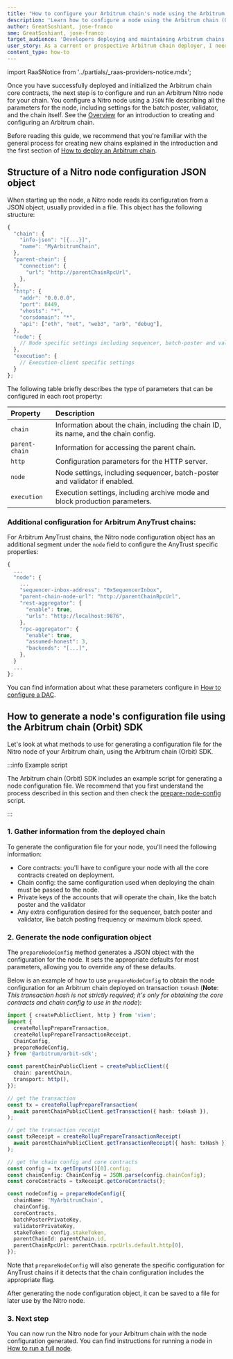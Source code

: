 ```yaml
---
title: "How to configure your Arbitrum chain's node using the Arbitrum chain (Orbit) SDK"
description: 'Learn how to configure a node using the Arbitrum chain (Orbit) SDK'
author: GreatSoshiant, jose-franco
sme: GreatSoshiant, jose-franco
target_audience: 'Developers deploying and maintaining Arbitrum chains.'
user_story: As a current or prospective Arbitrum chain deployer, I need to understand how to configure a node using the Arbitrum chain (Orbit) SDK.
content_type: how-to
---
```


import RaaSNotice from '../partials/_raas-providers-notice.mdx';

<RaaSNotice />

Once you have successfully deployed and initialized the Arbitrum chain core contracts, the next step is to configure and run an Arbitrum <a data-quicklook-from="arbitrum-nitro">Nitro</a> node for your chain. You configure a Nitro node using a `JSON` file describing all the parameters for the node, including settings for the batch poster, validator, and the chain itself. See the [Overview](/launch-arbitrum-chain/arbitrum-chain-sdk-introduction.md) for an introduction to creating and configuring an Arbitrum chain.

Before reading this guide, we recommend that you're familiar with the general process for creating new chains explained in the introduction and the first section of [How to deploy an Arbitrum chain](/launch-arbitrum-chain/03-deploy-an-arbitrum-chain/02-deploying-an-arbitrum-chain.md).

## Structure of a Nitro node configuration JSON object

When starting up the node, a Nitro node reads its configuration from a JSON object, usually provided in a file. This object has the following structure:

```typescript
{
  "chain": {
    "info-json": "[{...}]",
    "name": "MyArbitrumChain",
  },
  "parent-chain": {
    "connection": {
      "url": "http://parentChainRpcUrl",
    },
  },
  "http": {
    "addr": "0.0.0.0",
    "port": 8449,
    "vhosts": "*",
    "corsdomain": "*",
    "api": ["eth", "net", "web3", "arb", "debug"],
  },
  "node": {
    // Node specific settings including sequencer, batch-poster and validator
  },
  "execution": {
    // Execution-client specific settings
  }
};
```

The following table briefly describes the type of parameters that can be configured in each root property:

| Property       | Description                                                                          |
| :------------- | :----------------------------------------------------------------------------------- |
| `chain`        | Information about the chain, including the chain ID, its name, and the chain config. |
| `parent-chain` | Information for accessing the parent chain.                                          |
| `http`         | Configuration parameters for the HTTP server.                                        |
| `node`         | Node settings, including sequencer, batch-poster and validator if enabled.           |
| `execution`    | Execution settings, including archive mode and block production parameters.          |

### Additional configuration for Arbitrum AnyTrust chains:

For <a data-quicklook-from="arbitrum-anytrust-chain">Arbitrum AnyTrust chains</a>, the Nitro node configuration object has an additional segment under the `node` field to configure the AnyTrust specific properties:

```typescript
{
  ...
  "node": {
    ...
    "sequencer-inbox-address": "0xSequencerInbox",
    "parent-chain-node-url": "http://parentChainRpcUrl",
    "rest-aggregator": {
      "enable": true,
      "urls": "http://localhost:9876",
    },
    "rpc-aggregator": {
      "enable": true,
      "assumed-honest": 3,
      "backends": "[...]",
    },
  }
  ...
};
```

You can find information about what these parameters configure in [How to configure a DAC](/run-arbitrum-node/data-availability-committees/04-configure-dac.mdx).

## How to generate a node's configuration file using the Arbitrum chain (Orbit) SDK

Let's look at what methods to use for generating a configuration file for the Nitro node of your Arbitrum chain, using the Arbitrum chain (Orbit) SDK.

:::info Example script

The Arbitrum chain (Orbit) SDK includes an example script for generating a node configuration file. We recommend that you first understand the process described in this section and then check the [prepare-node-config](https://github.com/OffchainLabs/arbitrum-orbit-sdk/blob/main/examples/prepare-node-config/index.ts) script.

:::

### 1. Gather information from the deployed chain

To generate the configuration file for your node, you'll need the following information:

- Core contracts: you'll have to configure your node with all the core contracts created on deployment.
- Chain config: the same configuration used when deploying the chain must be passed to the node.
- Private keys of the accounts that will operate the chain, like the batch poster and the validator
- Any extra configuration desired for the sequencer, batch poster and validator, like batch posting frequency or maximum block speed.

### 2. Generate the node configuration object

The `prepareNodeConfig` method generates a JSON object with the configuration for the node. It sets the appropriate defaults for most parameters, allowing you to override any of these defaults.

Below is an example of how to use `prepareNodeConfig` to obtain the node configuration for an Arbitrum chain deployed on transaction `txHash` (**Note**: _This transaction hash is not strictly required; it's only for obtaining the core contracts and chain config to use in the node_):

```typescript
import { createPublicClient, http } from 'viem';
import {
  createRollupPrepareTransaction,
  createRollupPrepareTransactionReceipt,
  ChainConfig,
  prepareNodeConfig,
} from '@arbitrum/orbit-sdk';

const parentChainPublicClient = createPublicClient({
  chain: parentChain,
  transport: http(),
});

// get the transaction
const tx = createRollupPrepareTransaction(
  await parentChainPublicClient.getTransaction({ hash: txHash }),
);

// get the transaction receipt
const txReceipt = createRollupPrepareTransactionReceipt(
  await parentChainPublicClient.getTransactionReceipt({ hash: txHash }),
);

// get the chain config and core contracts
const config = tx.getInputs()[0].config;
const chainConfig: ChainConfig = JSON.parse(config.chainConfig);
const coreContracts = txReceipt.getCoreContracts();

const nodeConfig = prepareNodeConfig({
  chainName: 'MyArbitrumChain',
  chainConfig,
  coreContracts,
  batchPosterPrivateKey,
  validatorPrivateKey,
  stakeToken: config.stakeToken,
  parentChainId: parentChain.id,
  parentChainRpcUrl: parentChain.rpcUrls.default.http[0],
});
```

Note that `prepareNodeConfig` will also generate the specific configuration for AnyTrust chains if it detects that the chain configuration includes the appropriate flag.

After generating the node configuration object, it can be saved to a file for later use by the Nitro node.

### 3. Next step

You can now run the Nitro node for your Arbitrum chain with the node configuration generated. You can find instructions for running a node in [How to run a full node](/run-arbitrum-node/02-run-full-node.mdx).
